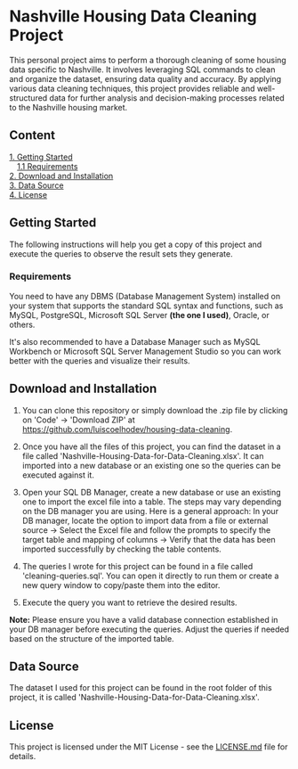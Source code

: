 # Nashville Housing Data Cleaning Project

This personal project aims to perform a thorough cleaning of some housing data specific to Nashville. It involves leveraging SQL commands to clean and organize the dataset, ensuring data quality and accuracy. By applying various data cleaning techniques, this project provides reliable and well-structured data for further analysis and decision-making processes related to the Nashville housing market.

## Content

[1. Getting Started](#getting-started)  
&emsp;[1.1 Requirements](#requirements)  
[2. Download and Installation](#download-and-installation)  
[3. Data Source](#data-source)  
[4. License](#license)  

## Getting Started

The following instructions will help you get a copy of this project and execute the queries to observe the result sets they generate.

### Requirements

You need to have any DBMS (Database Management System) installed on your system that supports the standard SQL syntax and functions, such as MySQL, PostgreSQL, Microsoft SQL Server **(the one I used)**, Oracle, or others.

It's also recommended to have a Database Manager such as MySQL Workbench or Microsoft SQL Server Management Studio so you can work better with the queries and visualize their results.

## Download and Installation

1. You can clone this repository or simply download the .zip file by clicking on 'Code' -> 'Download ZIP' at <https://github.com/luiscoelhodev/housing-data-cleaning>.

2. Once you have all the files of this project, you can find the dataset in a file called 'Nashville-Housing-Data-for-Data-Cleaning.xlsx'. It can imported into a new database or an existing one so the queries can be executed against it.

3. Open your SQL DB Manager, create a new database or use an existing one to import the excel file into a table. The steps may vary depending on the DB manager you are using. Here is a general approach: In your DB manager, locate the option to import data from a file or external source ->
Select the Excel file and follow the prompts to specify the target table and mapping of columns ->
Verify that the data has been imported successfully by checking the table contents.

4. The queries I wrote for this project can be found in a file called 'cleaning-queries.sql'. You can open it directly to run them or create a new query window to copy/paste them into the editor.  

5. Execute the query you want to retrieve the desired results.  

**Note:** Please ensure you have a valid database connection established in your DB manager before executing the queries. Adjust the queries if needed based on the structure of the imported table.

## Data Source

The dataset I used for this project can be found in the root folder of this project, it is called 'Nashville-Housing-Data-for-Data-Cleaning.xlsx'.

## License

This project is licensed under the MIT License - see the [LICENSE.md](LICENSE) file for details.
